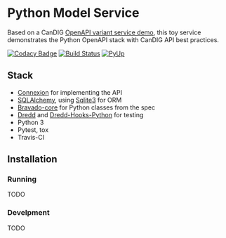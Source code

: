 # Python Model Service

Based on a CanDIG [OpenAPI variant service demo](https://github.com/CanDIG/openapi_calls_example), this toy service demonstrates the Python OpenAPI stack with CanDIG API best practices.

[![Codacy Badge](https://api.codacy.com/project/badge/Grade/12c348fcff6e417bb4adc14ccc006060)](https://app.codacy.com/app/ljdursi/python_model_service?utm_source=github.com&utm_medium=referral&utm_content=CanDIG/python_model_service&utm_campaign=badger)
[![Build Status](https://travis-ci.org/CanDIG/python_model_service.svg?branch=master)](https://travis-ci.org/CanDIG/python_model_service)
[![PyUp](https://pyup.io/repos/github/CanDIG/python_model_service/shield.svg)](https://pyup.io/repos/github/CanDIG/python_model_service/)

## Stack

- [Connexion](https://github.com/zalando/connexion) for implementing the API
- [SQLAlchemy](http://sqlalchemy.org), using [Sqlite3](https://www.sqlite.org/index.html) for ORM
- [Bravado-core](https://github.com/Yelp/bravado-core) for Python classes from the spec
- [Dredd](https://dredd.readthedocs.io/en/latest/) and [Dredd-Hooks-Python](https://github.com/apiaryio/dredd-hooks-python) for testing
- Python 3
- Pytest, tox
- Travis-CI

## Installation

### Running

TODO

### Develpment

TODO
